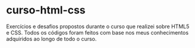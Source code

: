 # curso-html-css
Exercícios e desafios propostos durante o curso que realizei sobre HTML5 e CSS. 
Todos os códigos foram feitos com base nos meus conhecimentos adquiridos ao longo de todo o curso. 
